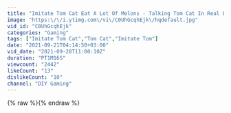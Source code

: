 ```yaml
---
title: "Imitate Tom Cat Eat A Lot Of Melons - Talking Tom Cat In Real Life"
image: "https:\/\/i.ytimg.com\/vi\/C0UhGcqhEjk\/hqdefault.jpg"
vid_id: "C0UhGcqhEjk"
categories: "Gaming"
tags: ["Imitate Tom Cat","Tom Cat","Imitate Tom"]
date: "2021-09-21T04:14:50+03:00"
vid_date: "2021-09-20T11:00:10Z"
duration: "PT1M16S"
viewcount: "2442"
likeCount: "13"
dislikeCount: "10"
channel: "DIY Gaming"
---
```

{% raw %}{% endraw %}
